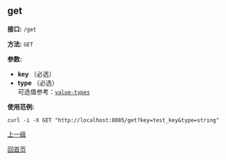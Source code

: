 get
----------

**接口:** `/get`

**方法:** `GET`

**参数:** 

*  **key** （必选）  
*  **type** （必选）  
可选值参考：[`value-types`](types.md)

**使用范例:**

    curl -i -X GET "http://localhost:8085/get?key=test_key&type=string"

[上一级](../hustdict.md)

[回首页](../../index.md)